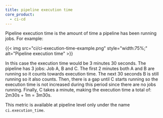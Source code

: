 ```yaml
---
title: pipeline execution time
core_product:
  - ci-cd
---
```

Pipeline execution time is the amount of time a pipeline has been running jobs. For example:

{{< img src="ci/ci-execution-time-example.png" style="width:75%;" alt="Pipeline execution time" >}}

In this case the execution time would be 3 minutes 30 seconds. The pipeline has 3 jobs: Job A, B and C.  The first 2 minutes both A and B are running so it counts towards execution time. The next 30 seconds B is still running so it also counts. Then, there is a gap until C starts running so the execution time is not increased during this period since there are no jobs running. Finally, C takes a minute, making the execution time a total of: 2m30s + 1m = 3m30s.

This metric is available at pipeline level only under the name `ci.execution_time`.
